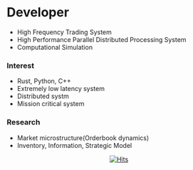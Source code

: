 # Developer
- High Frequency Trading System
- High Performance Parallel Distributed Processing System
- Computational Simulation

### Interest
- Rust, Python, C++
- Extremely low latency system
- Distributed systm 
- Mission critical system

### Research
- Market microstructure(Orderbook dynamics)
- Inventory, Information, Strategic Model

<div align=center>
  
[![Hits](https://hits.seeyoufarm.com/api/count/incr/badge.svg?url=https%3A%2F%2Fgithub.com%2Fbohblue2%2Fhit-counter&count_bg=%2379C83D&title_bg=%23555555&icon=&icon_color=%23E7E7E7&title=hits&edge_flat=false)](https://hits.seeyoufarm.com)

</div>
